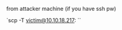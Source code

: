 from attacker machine (if you have ssh pw)

`scp -T victim@10.10.18.217:<file location> <attacker directory>``